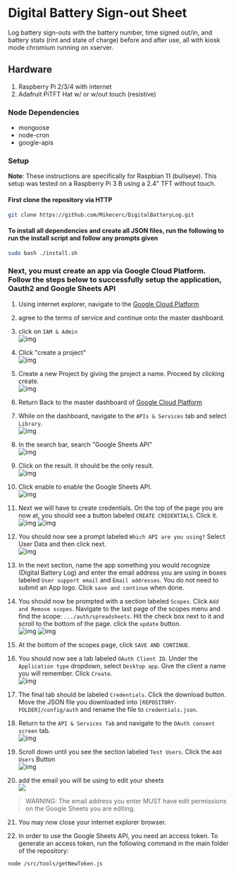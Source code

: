# Digital Battery Sign-out Sheet

Log battery sign-outs with the battery number, time signed out/in, and battery stats (rint and state of charge) before and after use, all with kiosk mode chromium running on xserver.

## Hardware

1. Raspberry Pi 2/3/4 with internet
2. Adafruit PiTFT Hat w/ or w/out touch (resistive)

### Node Dependencies

* mongoose
* node-cron
* google-apis

### Setup

**Note**: These instructions are specifically for Raspbian 11 (bullseye). This setup was tested on a Raspberry Pi 3 B using a 2.4" TFT without touch.

#### First clone the repository via HTTP

```bash
git clone https://github.com/Mikecerc/DigitalBatteryLog.git
```

#### To install all dependencies and create all JSON files, run the following to run the install script and follow any prompts given

```bash
sudo bash ./install.sh
```

### Next, you must create an app via Google Cloud Platform. Follow the steps below to successfully setup the application, Oauth2 and Google Sheets API

1. Using internet explorer, navigate to the [Google Cloud Platform](https://console.cloud.google.com)
2. agree to the terms of service and continue onto the master dashboard.
3. click on `IAM & Admin`\
![img](https://github.com/Mikecerc/DigitalBatteryLog/blob/master/.github/images/IAM-sc.png?raw=true)

4. Click "create a project"<br>
![img](https://github.com/Mikecerc/DigitalBatteryLog/blob/master/.github/images/createProj.png?raw=true)
5. Create a new Project by giving the project a name. Proceed by clicking create.<br>
![img](https://github.com/Mikecerc/DigitalBatteryLog/blob/master/.github/images/newProj.png?raw=true)
6. Return Back to the master dashboard of [Google Cloud Platform](https://console.cloud.google.com)
7. While on the dashboard, navigate to the `APIs & Services` tab and select `Library`.<br>
![img](https://github.com/Mikecerc/DigitalBatteryLog/blob/master/.github/images/ApiandSer.png?raw=true)
8. In the search bar, search "Google Sheets API"<br>
![img](https://github.com/Mikecerc/DigitalBatteryLog/blob/master~/.github/images/Api%20lib.png?raw=true)
9. Click on the result. It should be the only result.<br>
![img](https://github.com/Mikecerc/DigitalBatteryLog/blob/master/.github/images/SheetsApi.png?raw=true)
10. Click enable to enable the Google Sheets API.<br>
![img](https://github.com/Mikecerc/DigitalBatteryLog/blob/master/.github/images/EnableApi.png?raw=true)
11. Next we will have to create credentials. On the top of the page you are now at, you should see a button labeled `CREATE CREDENTIALS`. Click it.<br>
![img](https://github.com/Mikecerc/DigitalBatteryLog/blob/master/.github/images/SheetsApiManage.png?raw=true)
![img](https://github.com/Mikecerc/DigitalBatteryLog/blob/master/.github/images/createCredentials.png?raw=true)
12. You should now see a prompt labeled `Which API are you using?` Select User Data and then click next. <br>
![img](https://github.com/Mikecerc/DigitalBatteryLog/blob/master/.github/images/SelectApi.png?raw=true)
13. In the next section, name the app something you would recognize (Digital Battery Log) and enter the email address you are using in boxes labeled `User support email` and `Email addresses`. You do not need to submit an App logo. Click `save and continue` when done.
14. You should now be prompted with a section labeled `Scopes`. Click `Add and Remove scopes`. Navigate to the last page of the scopes menu and find the scope: `.../auth/spreadsheets`. Hit the check box next to it and scroll to the bottom of the page. click the `update` button. <br>
![img](https://github.com/Mikecerc/DigitalBatteryLog/blob/master/.github/images/scopes.png?raw=true)
![img](https://github.com/Mikecerc/DigitalBatteryLog/blob/master/.github/images/select%20scopes.png?raw=true)
15. At the bottom of the scopes page, click `SAVE AND CONTINUE`.
16. You should now see a tab labeled `OAuth Client ID`. Under the `Application type` dropdown, select `Desktop app`. Give the client a name you will remember. Click `Create`. <br>
![img](https://github.com/Mikecerc/DigitalBatteryLog/blob/master/.github/images/OAuth.png?raw=true)
17. The final tab should be labeled `Credentials`. Click the download button. Move the JSON file you downloaded into `[REPOSITORY-FOLDER]/config/auth` and rename the file to `credentials.json`.
18. Return to the `API & Services Tab` and navigate to the `OAuth consent screen` tab. <br>
![img](https://github.com/Mikecerc/DigitalBatteryLog/blob/master/.github/images/oauthconsent.png?raw=true)
19. Scroll down until you see the section labeled `Test Users`. Click the `Add Users` Button <br>
![img](https://github.com/Mikecerc/DigitalBatteryLog/blob/master/.github/images/testuser.png?raw=true)
20. add the email you will be using to edit your sheets <br>
![](https://github.com/Mikecerc/DigitalBatteryLog/blob/master/.github/images/addUser.png?raw=true)

> WARNING: The email address you enter MUST have edit permissions on the Google Sheets you are editing.

21. You may now close your internet explorer browser.

22. In order to use the Google Sheets API, you need an access token. To generate an access token, run the following command in the main folder of the repository:

```bash
node /src/tools/getNewToken.js
```
